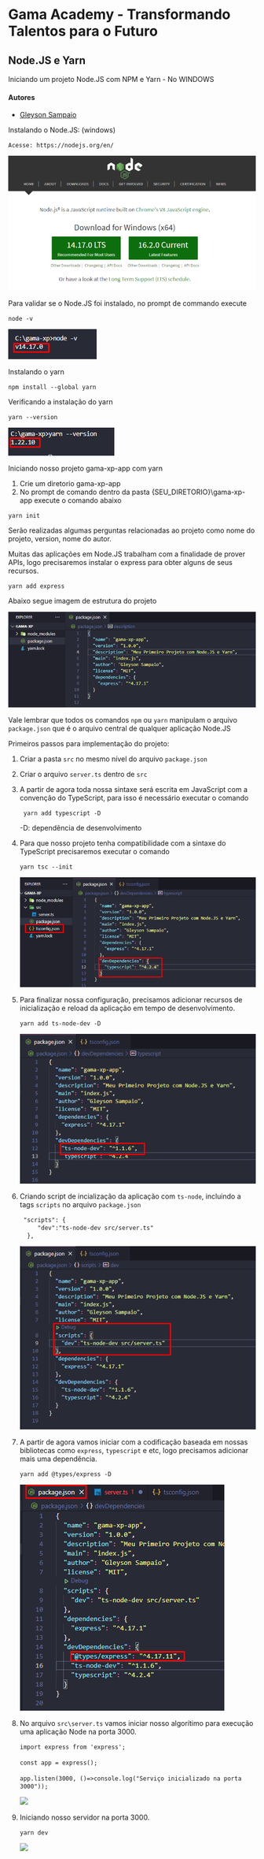 # Gama Academy - Transformando Talentos para o Futuro

## Node.JS e Yarn

Iniciando um projeto Node.JS com NPM e Yarn - No WINDOWS

#### Autores
- [Gleyson Sampaio](https://github.com/gleyson-gama)


Instalando o Node.JS: (windows)

```
Acesse: https://nodejs.org/en/
```

![](https://github.com/educacao-gama/tutoriais/blob/main/node-app-yarn/node_install.png)

Para validar se o Node.JS foi instalado, no prompt de commando execute
```
node -v
```
![](https://github.com/educacao-gama/tutoriais/blob/main/node-app-yarn/node_version.png)

Instalando o yarn
```
npm install --global yarn
```
Verificando a instalação do yarn
```
yarn --version
```
![](https://github.com/educacao-gama/tutoriais/blob/main/node-app-yarn/yarn.png)

Iniciando nosso projeto gama-xp-app com yarn

1. Crie um diretorio gama-xp-app
1. No prompt de comando dentro da pasta {SEU_DIRETORIO}\gama-xp-app execute o comando abaixo
```
yarn init
```
Serão realizadas algumas perguntas relacionadas ao projeto como nome do projeto, version, nome do autor.

Muitas das aplicações em Node.JS trabalham com a finalidade de prover APIs, logo precisaremos instalar o express para obter alguns de seus recursos.
```
yarn add express
```
Abaixo segue imagem de estrutura do projeto

![](https://github.com/educacao-gama/tutoriais/blob/main/node-app-yarn/gama-xp-app.png)

Vale lembrar que todos os comandos `npm` ou `yarn` manipulam o arquivo `package.json` que é o arquivo central de qualquer aplicação Node.JS

Primeiros passos para implementação do projeto:
1. Criar a pasta `src` no mesmo nível do arquivo `package.json`
1. Criar o arquivo `server.ts` dentro de `src`
1. A partir de agora toda nossa sintaxe será escrita em JavaScript com a convenção do TypeScript, para isso é necessário executar o comando
   ```
    yarn add typescript -D
   ```
   -D: dependência de desenvolvimento
1. Para que nosso projeto tenha compatibilidade com a sintaxe do TypeScript precisaremos executar o comando
    ```
    yarn tsc --init
    ```
    ![](https://github.com/educacao-gama/tutoriais/blob/main/node-app-yarn/node_typescript.png)
    
1. Para finalizar nossa configuração, precisamos adicionar recursos de inicialização e reload da aplicação em tempo de desenvolvimento.
   ```
   yarn add ts-node-dev -D
   ```
   ![](https://github.com/educacao-gama/tutoriais/blob/main/node-app-yarn/tsnode.png)


1. Criando script de incialização da aplicação com `ts-node`, incluindo a tags `scripts` no arquivo `package.json`
   ```
    "scripts": {
        "dev":"ts-node-dev src/server.ts"
     },
   ```
   ![](https://github.com/educacao-gama/tutoriais/blob/main/node-app-yarn/tsnode-scripts-dev.png)
   
1. A partir de agora vamos iniciar com a codificação baseada em nossas bibliotecas como `express`, `typescript` e etc, logo precisamos adicionar mais uma dependência.
   ```
   yarn add @types/express -D
   ```
   ![](https://github.com/educacao-gama/tutoriais/blob/main/node-app-yarn/types_express.png)
   
1. No arquivo `src\server.ts` vamos iniciar nosso algorítimo para execução uma aplicação Node na porta 3000.
    ```
   import express from 'express';

   const app = express();

   app.listen(3000, ()=>console.log("Serviço inicializado na porta 3000"));
   ```
   ![](https://github.com/educacao-gama/tutoriais/blob/main/node-app-yarn/server-ts.png)
   
1. Iniciando nosso servidor na porta 3000.
   ```
   yarn dev
   ```
    ![](https://github.com/educacao-gama/tutoriais/blob/main/node-app-yarn/yarnd-dev.png)
